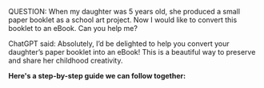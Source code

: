 
QUESTION: When my daughter was 5 years old, she produced a small paper booklet as a school art project. Now I would like to convert this booklet to an eBook. Can you help me?


ChatGPT said: Absolutely, I’d be delighted to help you convert your daughter’s paper booklet into an eBook! This is a beautiful way to preserve and share her childhood creativity.

**Here's a step-by-step guide we can follow together:**
